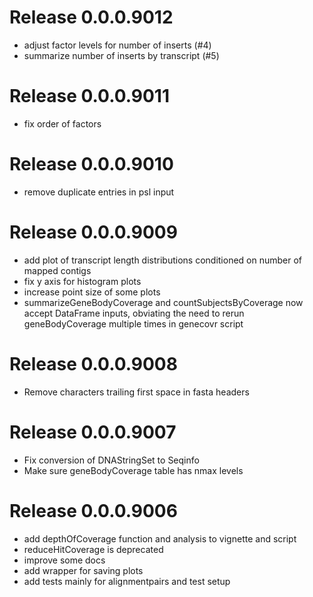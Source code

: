 # Release 0.0.0.9012

- adjust factor levels for number of inserts (#4)
- summarize number of inserts by transcript (#5)

# Release 0.0.0.9011

- fix order of factors

# Release 0.0.0.9010

- remove duplicate entries in psl input

# Release 0.0.0.9009

- add plot of transcript length distributions conditioned on number of
  mapped contigs
- fix y axis for histogram plots
- increase point size of some plots
- summarizeGeneBodyCoverage and countSubjectsByCoverage now accept
  DataFrame inputs, obviating the need to rerun geneBodyCoverage
  multiple times in genecovr script


# Release 0.0.0.9008

- Remove characters trailing first space in fasta headers

# Release 0.0.0.9007

- Fix conversion of DNAStringSet to Seqinfo
- Make sure geneBodyCoverage table has nmax levels


# Release 0.0.0.9006

- add depthOfCoverage function and analysis to vignette and script
- reduceHitCoverage is deprecated
- improve some docs
- add wrapper for saving plots
- add tests mainly for alignmentpairs and test setup
